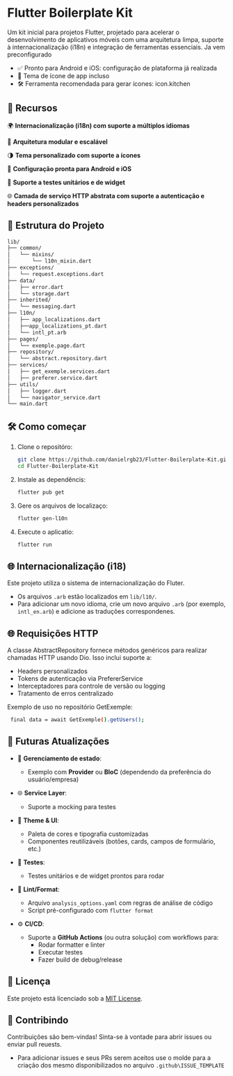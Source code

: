 # Flutter Boilerplate Kit

Um kit inicial para projetos Flutter, projetado para acelerar o desenvolvimento de aplicativos móveis com uma arquitetura limpa, suporte à internacionalização (i18n) e integração de ferramentas essenciais.
Ja vem preconfigurado 

- ✅ Pronto para Android e iOS: configuração de plataforma já realizada
- 🎨 Tema de ícone de app incluso
- 🛠️ Ferramenta recomendada para gerar ícones: icon.kitchen

## 🚀 Recursos
🌍 **Internacionalização (i18n) com suporte a múltiplos idiomas**

🧱 **Arquitetura modular e escalável**

🌗 **Tema personalizado com suporte a ícones**

📱 **Configuração pronta para Android e iOS**

🧪 **Suporte a testes unitários e de widget**

🌐 **Camada de serviço HTTP abstrata com suporte a autenticação e headers personalizados**

## 📁 Estrutura do Projeto

```bash
lib/
├── common/
│   └── mixins/
│       └── l10n_mixin.dart
├── exceptions/
│   └── request.exceptions.dart
├── data/
│   ├── error.dart
│   └── storage.dart
├── inherited/
│   └── messaging.dart
├── l10n/
│   ├── app_localizations.dart
│   ├──app_localizations_pt.dart
│   └── intl_pt.arb
├── pages/
│   └── exemple.page.dart
├── repository/
│   └── abstract.repository.dart
├── services/
│   ├── get_exemple.services.dart
│   ├── preferer.service.dart
├── utils/
│   ├── logger.dart
│   └── navigator_service.dart
└── main.dart
```

## 🛠️ Como começar

1. Clone o repositóro:

   ```bash
   git clone https://github.com/danielrgb23/Flutter-Boilerplate-Kit.git
   cd Flutter-Boilerplate-Kit
   ```

2. Instale as dependêncis:

   ```bash
   flutter pub get
   ```

3. Gere os arquivos de localizaço:

   ```bash
   flutter gen-l10n
   ```

4. Execute o aplicatio:

   ```bash
   flutter run
   ```

## 🌐 Internacionalização (i18)

Este projeto utiliza o sistema de internacionalização do Fluter.
- Os arquivos `.arb` estão localizados em `lib/l10/`.
- Para adicionar um novo idioma, crie um novo arquivo `.arb` (por exemplo, `intl_en.arb`) e adicione as traduções correspondenes.

## 🌐 Requisições HTTP
A classe AbstractRepository fornece métodos genéricos para realizar chamadas HTTP usando Dio. Isso inclui suporte a:

- Headers personalizados
- Tokens de autenticação via PrefererService
- Interceptadores para controle de versão ou logging
- Tratamento de erros centralizado

Exemplo de uso no repositório GetExemple:

 ```bash
  final data = await GetExemple().getUsers();
  ```

## 📌 Futuras Atualizações

- 🔄 **Gerenciamento de estado**:
  - Exemplo com **Provider** ou **BloC** (dependendo da preferência do usuário/empresa)

- 🌐 **Service Layer**:
  - Suporte a mocking para testes

- 🎨 **Theme & UI**:
  - Paleta de cores e tipografia customizadas
  - Componentes reutilizáveis (botões, cards, campos de formulário, etc.)

- 🧪 **Testes**:
  - Testes unitários e de widget prontos para rodar

- 🧹 **Lint/Format**:
  - Arquivo `analysis_options.yaml` com regras de análise de código
  - Script pré-configurado com `flutter format`

- ⚙️ **CI/CD**:
  - Suporte a **GitHub Actions** (ou outra solução) com workflows para:
    - Rodar formatter e linter
    - Executar testes
    - Fazer build de debug/release

## 📄 Licença

Este projeto está licenciado sob a [MIT License](LICENSE).

## 🙌 Contribindo

Contribuições são bem-vindas! Sinta-se à vontade para abrir issues ou enviar pull reuests.

- Para adicionar issues e seus PRs serem aceitos use o molde para a criação dos mesmo disponibilizados no arquivo `.github\ISSUE_TEMPLATE`
